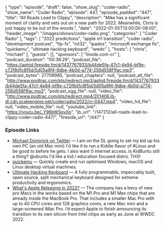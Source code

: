 {
  "type": "episode",
  "draft": false,
  "show_slug": "coder-radio",
  "show_name": "Coder Radio",
  "episode": 447,
  "episode_padded": "447",
  "title": "All Roads Lead to Clippy",
  "description": "Mike has a significant moment of clarity and sets out on a new path for 2022. Meanwhile, Chris is just happy to be out of the woods.",
  "date": "2022-01-05T13:00:00-08:00",
  "header_image": "/images/shows/coder-radio.png",
  "categories": [
    "Coder Radio"
  ],
  "tags": [
    "2022 predictions",
    "apple m1 transition",
    "coder radio",
    "development podcast",
    "fip-fs",
    "int32",
    "ipados",
    "microsoft exchange fix",
    "quickemu",
    "ultimate hacking keyboard",
    "wwdc"
  ],
  "hosts": [
    "chris",
    "michael"
  ],
  "guests": [],
  "sponsors": [
    "linode.com-cr"
  ],
  "podcast_duration": "00:38:29",
  "podcast_file": "https://aphid.fireside.fm/d/1437767933/b44de5fa-47c1-4e94-bf9e-c72f8d1c8f5d/5d05a9f4-9dbe-4b0d-a774-256d558f1fac.mp3",
  "podcast_bytes": 27709985,
  "podcast_chapters": null,
  "podcast_alt_file": "http://www.podtrac.com/pts/redirect.mp3/aphid.fireside.fm/d/1437767933/b44de5fa-47c1-4e94-bf9e-c72f8d1c8f5d/5d05a9f4-9dbe-4b0d-a774-256d558f1fac.mp3",
  "podcast_ogg_file": null,
  "video_file": "http://www.podtrac.com/pts/redirect.mp4/201406.jb-dl.cdn.scaleengine.net/coderradio/2022/cr-0447.mp4",
  "video_hd_file": null,
  "video_mobile_file": null,
  "youtube_link": "https://youtu.be/_Y98bWSqyXo",
  "jb_url": "/147212/all-roads-lead-to-clippy-coder-radio-447/",
  "fireside_url": "/447"
}


### Episode Links

  * [Michael Dominick on Twitter](https://twitter.com/dominucco/status/1477440229149908994 "Michael Dominick on Twitter") — I am on the DL going to set my kid up his own PC (an old Mac mini) I'd like it to run a Kiddie flavor of #Linux and be good to before he gets. I also want 0 internet access. Is KidBuntu still a thing? @ubuntu I'd like a kid / education focused distro. THX!
  * [quickemu](https://github.com/quickemu-project/quickemu "quickemu") — Quickly create and run optimised Windows, macOS and Linux desktop virtual machines. 
  * [Ultimate Hacking Keyboard](https://ultimatehackingkeyboard.com/ "Ultimate Hacking Keyboard") — A fully programmable, impeccably built, open source, split mechanical keyboard designed for extreme productivity and ergonomics.
  * [What's Apple Releasing in 2022?](https://www.bloomberg.com/news/newsletters/2022-01-02/what-s-apple-aapl-releasing-in-2022-iphone-14-airpods-pro-2-imac-pro-ipads-kxxmcej5 "What's Apple Releasing in 2022?") — The company has a bevy of new pro Macs in the works based on the M1 Pro and M1 Max chips that are already inside the MacBook Pro. That includes a smaller Mac Pro with up to 40 CPU cores and 128 graphics cores, a new Mac mini and a large-screened iMac Pro. I’d expect Apple to finish announcing its transition to its own silicon from Intel chips as early as June at WWDC 2022. 


